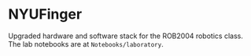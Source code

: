# NYUFinger
Upgraded hardware and software stack for the ROB2004 robotics class. The lab notebooks are at `Notebooks/laboratory`.
